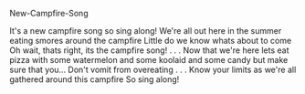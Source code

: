 New-Campfire-Song

It's a new campfire song so sing along!
We're all out here
in the summer
eating smores 
around the campfire
Little do we know whats about to come
Oh wait, thats right, its the campfire song!
.
.
.
Now that we're here
lets eat pizza
with some watermelon
and some koolaid
and some candy
but make sure that you...
Don't vomit from overeating
.
.
.
Know your limits as we're all gathered
around this campfire
So sing along!
